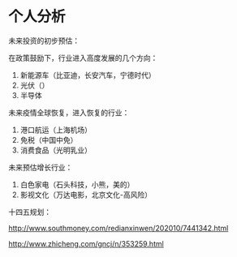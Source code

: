 # 个人分析

未来投资的初步预估：

在政策鼓励下，行业进入高度发展的几个方向：

1. 新能源车（比亚迪，长安汽车，宁德时代）
2. 光伏（）
3. 半导体

未来疫情全球恢复，进入恢复的行业：

1. 港口航运（上海机场）
2. 免税（中国中免）
3. 消费食品（光明乳业）

未来预估增长行业：

1. 白色家电（石头科技，小熊，美的）
2. 影视文化（万达电影，北京文化-高风险）

十四五规划：

http://www.southmoney.com/redianxinwen/202010/7441342.html

http://www.zhicheng.com/gncj/n/353259.html